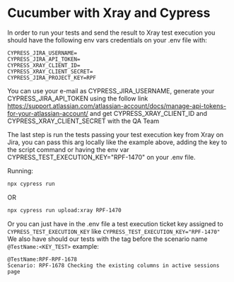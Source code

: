 # Cucumber with Xray and Cypress

In order to run your tests and send the result to Xray test execution you should have the following env vars credentials on your .env file with:

```
CYPRESS_JIRA_USERNAME=
CYPRESS_JIRA_API_TOKEN=
CYPRESS_XRAY_CLIENT_ID=
CYPRESS_XRAY_CLIENT_SECRET=
CYPRESS_JIRA_PROJECT_KEY=RPF
```

You can use your e-mail as CYPRESS_JIRA_USERNAME, generate your CYPRESS_JIRA_API_TOKEN using the follow link https://support.atlassian.com/atlassian-account/docs/manage-api-tokens-for-your-atlassian-account/ and get CYPRESS_XRAY_CLIENT_ID and CYPRESS_XRAY_CLIENT_SECRET with the QA Team

The last step is run the tests passing your test execution key from Xray on Jira, you can pass this arg locally like the example above, adding the key to the
script command or having the env var CYPRESS_TEST_EXECUTION_KEY="RPF-1470" on your .env file.

Running:

```bash
npx cypress run
```

OR

```bash
npx cypress run upload:xray RPF-1470
```

Or you can just have in the .env file a test execution ticket key assigned to `CYPRESS_TEST_EXECUTION_KEY` like `CYPRESS_TEST_EXECUTION_KEY="RPF-1470"`
We also have should our tests with the tag before the scenario name `@TestName:<KEY_TEST>` example:

```
@TestName:RPF-RPF-1678
Scenario: RPF-1678 Checking the existing columns in active sessions page
```
